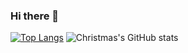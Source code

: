 ### Hi there 👋


[![Top Langs](https://github-readme-stats.vercel.app/api/top-langs/?username=sayoriaaa&layout=compact)](https://github.com/sayoriaaa/github-readme-stats)
![Christmas's GitHub stats](https://github-readme-stats.vercel.app/api?username=sayoriaaa&show_icons=true&theme=tokyonight)

<!--
**sayoriaaa/sayoriaaa** is a ✨ _special_ ✨ repository because its `README.md` (this file) appears on your GitHub profile.

Here are some ideas to get you started:

- 🔭 I’m currently working on ...
- 🌱 I’m currently learning ...
- 👯 I’m looking to collaborate on ...
- 🤔 I’m looking for help with ...
- 💬 Ask me about ...
- 📫 How to reach me: ...
- 😄 Pronouns: ...
- ⚡ Fun fact: ...
-->
